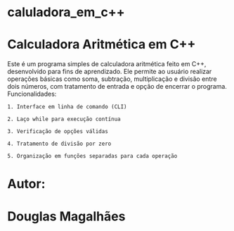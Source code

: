 # caluladora_em_c++

# Calculadora Aritmética em C++

Este é um programa simples de calculadora aritmética feito em C++, desenvolvido para fins de aprendizado. Ele permite ao usuário realizar operações básicas como soma, subtração, multiplicação e divisão entre dois números, com tratamento de entrada e opção de encerrar o programa.
Funcionalidades:

    1. Interface em linha de comando (CLI)

    2. Laço while para execução contínua

    3. Verificação de opções válidas

    4. Tratamento de divisão por zero

    5. Organização em funções separadas para cada operação

# Autor:

# Douglas Magalhães
